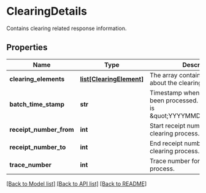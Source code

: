 # ClearingDetails

Contains clearing related response information.
## Properties
Name | Type | Description | Notes
------------ | ------------- | ------------- | -------------
**clearing_elements** | [**list[ClearingElement]**](ClearingElement.md) | The array contains information about the clearing elements. | [optional] 
**batch_time_stamp** | **str** | Timestamp when the clearing has been processed. The used format is \&quot;YYYYMMDDhhmmss\&quot;. | [optional] 
**receipt_number_from** | **int** | Start receipt number for the clearing process. | [optional] 
**receipt_number_to** | **int** | End receipt number for the clearing process. | [optional] 
**trace_number** | **int** | Trace number for the clearing process. | [optional] 

[[Back to Model list]](../README.md#documentation-for-models) [[Back to API list]](../README.md#documentation-for-api-endpoints) [[Back to README]](../README.md)


